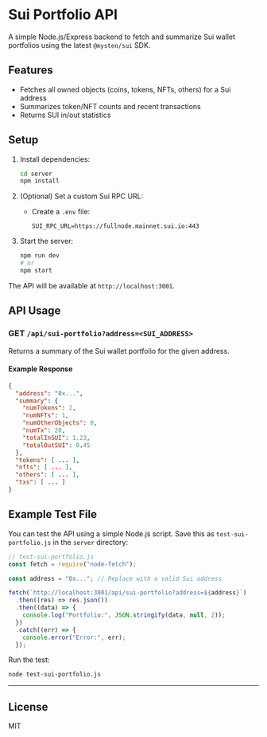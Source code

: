 # Sui Portfolio API

A simple Node.js/Express backend to fetch and summarize Sui wallet portfolios using the latest `@mysten/sui` SDK.

## Features

- Fetches all owned objects (coins, tokens, NFTs, others) for a Sui address
- Summarizes token/NFT counts and recent transactions
- Returns SUI in/out statistics

## Setup

1. Install dependencies:

   ```bash
   cd server
   npm install
   ```

2. (Optional) Set a custom Sui RPC URL:

   - Create a `.env` file:
     ```env
     SUI_RPC_URL=https://fullnode.mainnet.sui.io:443
     ```

3. Start the server:
   ```bash
   npm run dev
   # or
   npm start
   ```

The API will be available at `http://localhost:3001`.

## API Usage

### GET `/api/sui-portfolio?address=<SUI_ADDRESS>`

Returns a summary of the Sui wallet portfolio for the given address.

#### Example Response

```json
{
  "address": "0x...",
  "summary": {
    "numTokens": 2,
    "numNFTs": 1,
    "numOtherObjects": 0,
    "numTx": 20,
    "totalInSUI": 1.23,
    "totalOutSUI": 0.45
  },
  "tokens": [ ... ],
  "nfts": [ ... ],
  "others": [ ... ],
  "txs": [ ... ]
}
```

## Example Test File

You can test the API using a simple Node.js script. Save this as `test-sui-portfolio.js` in the `server` directory:

```js
// test-sui-portfolio.js
const fetch = require("node-fetch");

const address = "0x..."; // Replace with a valid Sui address

fetch(`http://localhost:3001/api/sui-portfolio?address=${address}`)
  .then((res) => res.json())
  .then((data) => {
    console.log("Portfolio:", JSON.stringify(data, null, 2));
  })
  .catch((err) => {
    console.error("Error:", err);
  });
```

Run the test:

```bash
node test-sui-portfolio.js
```

---

## License

MIT
